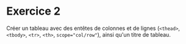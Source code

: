 # Exercice 2

Créer un tableau avec des entêtes de colonnes et de lignes (`<thead>`, `<tbody>`, `<tr>`, `<th>`, `scope="col/row"`), ainsi qu'un titre de tableau.